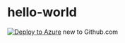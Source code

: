 # hello-world
[![Deploy to Azure](http://azuredeploy.net/deploybutton.png)](https://azuredeploy.net/)
new to Github.com
